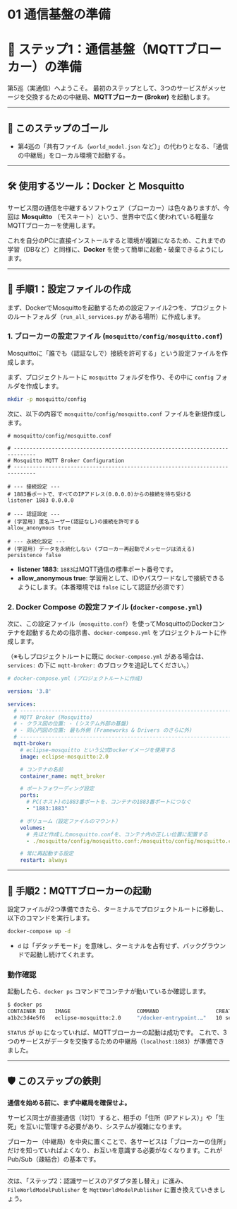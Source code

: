 # 01 通信基盤の準備

# 🚀 ステップ1：通信基盤（MQTTブローカー）の準備

第5巡（実通信）へようこそ。
最初のステップとして、3つのサービスがメッセージを交換するための中継局、**MQTTブローカー (Broker)** を起動します。

---

## 🎯 このステップのゴール

- 第4巡の「共有ファイル（`world_model.json` など）」の代わりとなる、「通信の中継局」をローカル環境で起動する。

---

## 🛠️ 使用するツール：Docker と Mosquitto

サービス間の通信を中継するソフトウェア（ブローカー）は色々ありますが、今回は **Mosquitto** （モスキート）という、世界中で広く使われている軽量なMQTTブローカーを使用します。

これを自分のPCに直接インストールすると環境が複雑になるため、これまでの学習（DBなど）と同様に、**Docker** を使って簡単に起動・破棄できるようにします。

---

## 🧩 手順1：設定ファイルの作成

まず、DockerでMosquittoを起動するための設定ファイル2つを、プロジェクトのルートフォルダ（`run_all_services.py` がある場所）に作成します。

### 1. ブローカーの設定ファイル (`mosquitto/config/mosquitto.conf`)

Mosquittoに「誰でも（認証なしで）接続を許可する」という設定ファイルを作成します。

まず、プロジェクトルートに `mosquitto` フォルダを作り、その中に `config` フォルダを作成します。

```bash
mkdir -p mosquitto/config

```

次に、以下の内容で `mosquitto/config/mosquitto.conf` ファイルを新規作成します。

```
# mosquitto/config/mosquitto.conf

# -----------------------------------------------------------------------------
# Mosquitto MQTT Broker Configuration
# -----------------------------------------------------------------------------

# --- 接続設定 ---
# 1883番ポートで、すべてのIPアドレス(0.0.0.0)からの接続を待ち受ける
listener 1883 0.0.0.0

# --- 認証設定 ---
# (学習用) 匿名ユーザー(認証なし)の接続を許可する
allow_anonymous true

# --- 永続化設定 ---
# (学習用) データを永続化しない (ブローカー再起動でメッセージは消える)
persistence false

```

- **listener 1883**: `1883`はMQTT通信の標準ポート番号です。
- **allow\_anonymous true**: 学習用として、IDやパスワードなしで接続できるようにします。（本番環境では `false` にして認証が必須です）

### 2. Docker Compose の設定ファイル (`docker-compose.yml`)

次に、この設定ファイル（`mosquitto.conf`）を使ってMosquittoのDockerコンテナを起動するための指示書、`docker-compose.yml` をプロジェクトルートに作成します。

（※もしプロジェクトルートに既に `docker-compose.yml` がある場合は、`services:` の下に `mqtt-broker:` のブロックを追記してください。）

```yaml
# docker-compose.yml (プロジェクトルートに作成)

version: '3.8'

services:
  # ---------------------------------------------------------------------------
  # MQTT Broker (Mosquitto)
  # - クラス図の位置: - (システム外部の基盤)
  # - 同心円図の位置: 最も外側 (Frameworks & Drivers のさらに外)
  # ---------------------------------------------------------------------------
  mqtt-broker:
    # eclipse-mosquitto という公式Dockerイメージを使用する
    image: eclipse-mosquitto:2.0

    # コンテナの名前
    container_name: mqtt_broker

    # ポートフォワーディング設定
    ports:
      # PC(ホスト)の1883番ポートを、コンテナの1883番ポートにつなぐ
      - "1883:1883"

    # ボリューム（設定ファイルのマウント）
    volumes:
      # 先ほど作成したmosquitto.confを、コンテナ内の正しい位置に配置する
      - ./mosquitto/config/mosquitto.conf:/mosquitto/config/mosquitto.conf

    # 常に再起動する設定
    restart: always

```

---

## 🚀 手順2：MQTTブローカーの起動

設定ファイルが2つ準備できたら、ターミナルでプロジェクトルートに移動し、以下のコマンドを実行します。

```bash
docker-compose up -d

```

- `d` は「デタッチモード」を意味し、ターミナルを占有せず、バックグラウンドで起動し続けてくれます。

### 動作確認

起動したら、`docker ps` コマンドでコンテナが動いているか確認します。

```bash
$ docker ps
CONTAINER ID   IMAGE                     COMMAND                  CREATED          STATUS          PORTS                    NAMES
a1b2c3d4e5f6   eclipse-mosquitto:2.0     "/docker-entrypoint.…"   10 seconds ago   Up 9 seconds    0.0.0.0:1883->1883/tcp   mqtt_broker

```

`STATUS` が `Up` になっていれば、MQTTブローカーの起動は成功です。
これで、3つのサービスがデータを交換するための中継局（`localhost:1883`）が準備できました。

---

## 🛡️ このステップの鉄則

**通信を始める前に、まず中継局を確保せよ。**

サービス同士が直接通信（1対1）すると、相手の「住所（IPアドレス）」や「生死」を互いに管理する必要があり、システムが複雑になります。

ブローカー（中継局）を中央に置くことで、各サービスは「ブローカーの住所」だけを知っていればよくなり、お互いを意識する必要がなくなります。これがPub/Sub（疎結合）の基本です。

---

次は、「ステップ2：認識サービスのアダプタ差し替え」に進み、`FileWorldModelPublisher` を `MqttWorldModelPublisher` に置き換えていきましょう。
